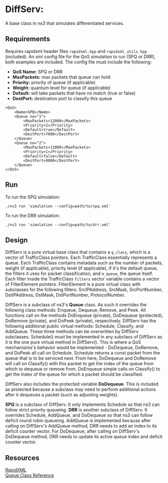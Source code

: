 # DiffServ:
A base class in ns3 that simulates differentiated services.

## Requirements
Requires rapidxml header files `rapidxml.hpp` and `rapidxml_utils.hpp` (included).
An xml config file for the QoS simulation to run (SPQ or DRR), both examples are included.
The config file must include the following:
- **QoS Name:** SPQ or DRR
- **MaxPackets:** max packets that queue can hold
- **Priority:** priority of queue (if applicable)
- **Weight:** quantum level for queue (if applicable)
- **Default:** will take packets that have no match (true or false)
- **DestPort:** destination port to classify this queue

```
<QoS>
    <Name>SPQ</Name>
    <Queue no="1">
        <MaxPackets>12000</MaxPackets>
        <Priority>2</Priority>
        <Default>true</Default>
        <DestPort>7000</DestPort>
    </Queue>
    <Queue no="2">
        <MaxPackets>12000</MaxPackets>
        <Priority>1</Priority>
        <Default>false</Default>
        <DestPort>9000</DestPort>
    </Queue>
</QoS>
```

## Run
To run the SPQ simulation:
```
./ns3 run 'simulation --config=path/to/spq.xml'
```
To run the DRR simulation:
```
./ns3 run 'simulation --config=path/to/drr.xml'
```

## Design
DiffServ is a pure virtual base class that contains a `q_class`, which is a vector of TrafficClass pointers. Each TrafficClass essentially represents a queue. Each TrafficClass contains metadata such as the number of packets, weight (if applicable), priority level (if applicable),  if it's the default queue, the filters it uses for packet classification, and `m_queue`, the queue itself. Each filter inside the TrafficClass `filters` vector variable contains a vector of FilterElement pointers. FilterElement is a pure virtual class with subclasses for the following filters: SrcIPAddress, SrcMask, SrcPortNumber, DstIPAddress, DstMask, DstPortNumber, ProtocolNumber.

DiffServ is a subclass of ns3's **Queue** class. As such it overrides the following class methods: Enqueue, Dequeue, Remove, and Peek. All functions call on the methods DoEnqueue (private), DoDequeue (protected), DoRemove (private), and DoPeek (private), respectively. DiffServ has the following additional public virtual methods: Schedule, Classify, and AddQueue. These three methods can be overwritten by DiffServ subclasses. Schedule() must be implemented in any subclass of DiffServ as it is the one pure virtual method in DiffServ(). This is where a QoS mechanisims's behavior would be implemented - DoDequeue, DoRemove, and DoPeek all call on Schedule. Schedule returns a const packet from the queue that is to be serviced next. From here, DoDequeue and DoRemove will call on Classify() with this packet to get the index of the queue from which to dequeue or remove from. DoEnqueue simple calls on Classify() to get the index of the queue for which a packet should be classified.

DiffServ also includes the protected variable **DoDequeue**. This is included as protected because a subclass may need to perform additional actions after it dequeues a packet (such as adjusting weights).

**SPQ** is a subclass of DiffServ. It only implements Schedule so that ns3 can follow strict priority queueing. **DRR** is another subclass of DiffServ. It overrides Schedule, AddQueue, and DoDequeue so that ns3 can follow deficit round robin queueing. AddQueue is implemented because after calling on DiffServ's AddQueue method, DRR needs to add an index to its deficit counter vector. For DoDequeue, after calling on DiffServ's DoDequeue method, DRR needs to update its active queue index and deficit counter vector.

## Resources
[RapidXML](https://github.com/Fe-Bell/RapidXML)<br>
[Queue Class Reference](https://www.nsnam.org/docs/release/3.19/doxygen/classns3_1_1_queue.html)
